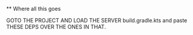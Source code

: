 ** Where all this goes

GOTO THE PROJECT AND LOAD THE SERVER 
build.gradle.kts 
and paste THESE DEPS OVER THE ONES IN THAT.

